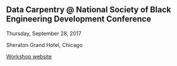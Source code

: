## Data Carpentry @ National Society of Black Engineering Development Conference

Thursday, September 28, 2017

Sheraton Grand Hotel, Chicago

[Workshop website](https://christinalk.github.io/2017-09-28-nsbe/)
